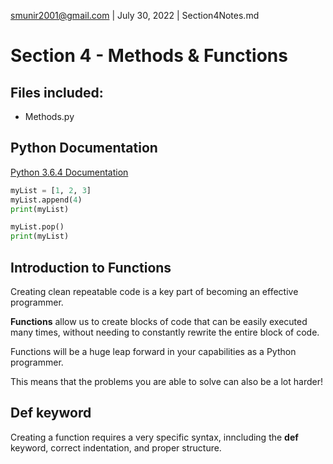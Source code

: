 smunir2001@gmail.com | July 30, 2022 | Section4Notes.md
# Section 4 - Methods & Functions
## Files included:
* Methods.py
## Python Documentation
[Python 3.6.4 Documentation](https://docs.python.org/3/)
```Python
myList = [1, 2, 3]
myList.append(4)
print(myList)

myList.pop()
print(myList)
```
## Introduction to Functions
Creating clean repeatable code is a key part of becoming an effective programmer.

__Functions__ allow us to create blocks of code that can be easily executed many times, without needing to constantly rewrite the entire block of code.

Functions will be a huge leap forward in your capabilities as a Python programmer.

This means that the problems you are able to solve can also be a lot harder!
## __Def__ keyword
Creating a function requires a very specific syntax, inncluding the __def__ keyword, correct indentation, and proper structure.